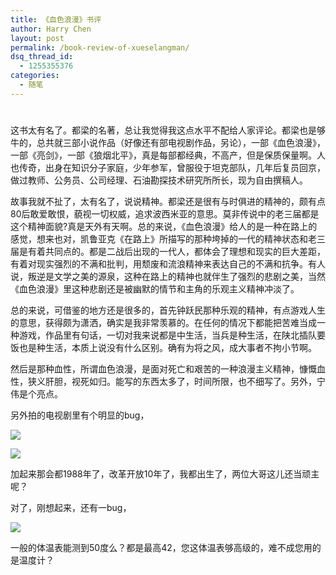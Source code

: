 ```yaml
---
title: 《血色浪漫》书评
author: Harry Chen
layout: post
permalink: /book-review-of-xueselangman/
dsq_thread_id:
  - 1255355376
categories:
  - 随笔
---
```

# 

这书太有名了。都梁的名著，总让我觉得我这点水平不配给人家评论。都梁也是够牛的，总共就三部小说作品（好像还有部电视剧作品，另论），一部《血色浪漫》，一部《亮剑》，一部《狼烟北平》，真是每部都经典，不高产，但是保质保量啊。人也传奇，出身在知识分子家庭，少年参军，曾服役于坦克部队，几年后复员回京，做过教师、公务员、公司经理、石油勘探技术研究所所长，现为自由撰稿人。

故事我就不扯了，太有名了，说说精神。都梁还是很有与时俱进的精神的，颇有点80后敢爱敢恨，藐视一切权威，追求波西米亚的意思。莫非传说中的老三届都是这个精神面貌?真是天外有天啊。总的来说，《血色浪漫》给人的是一种在路上的感觉，想来也对，凯鲁亚克《在路上》所描写的那种垮掉的一代的精神状态和老三届是有着共同点的。都是二战后出现的一代人，都体会了理想和现实的巨大差距，有着对现实强烈的不满和批判，用颓废和流浪精神来表达自己的不满和抗争。有人说，叛逆是文学之美的源泉，这种在路上的精神也就伴生了强烈的悲剧之美，当然《血色浪漫》里这种悲剧还是被幽默的情节和主角的乐观主义精神冲淡了。

总的来说，可借鉴的地方还是很多的，首先钟跃民那种乐观的精神，有点游戏人生的意思，获得颇为潇洒，确实是我非常羡慕的。在任何的情况下都能把苦难当成一种游戏，作品里有句话，一切对我来说都是中生活，当兵是种生活，在陕北插队要饭也是种生活，本质上说没有什么区别。确有为将之风，成大事者不拘小节啊。

然后是那种血性，所谓血色浪漫，是面对死亡和艰苦的一种浪漫主义精神，慷慨血性，狭义肝胆，视死如归。能写的东西太多了，时间所限，也不细写了。另外，宁伟是个亮点。

另外拍的电视剧里有个明显的bug，

![][1]

![][2]

加起来那会都1988年了，改革开放10年了，我都出生了，两位大哥这儿还当顽主呢？

对了，刚想起来，还有一bug，

![][3]

一般的体温表能测到50度么？都是最高42，您这体温表够高级的，难不成您用的是温度计？

   [1]: http://1861.img.pp.sohu.com.cn/images/blog/2009/9/1/22/2/12423f17da8g215.jpg
   [2]: http://1811.img.pp.sohu.com.cn/images/blog/2009/9/1/22/2/1242400f05cg214.jpg
   [3]: http://1841.img.pp.sohu.com.cn/images/blog/2009/9/2/21/27/124290f5f49g215.jpg
